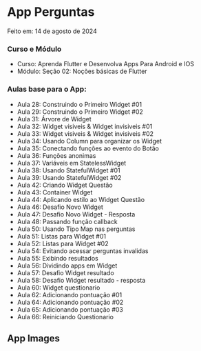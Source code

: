 # App Perguntas

Feito em: 14 de agosto de 2024

### Curso e Módulo

- Curso: Aprenda Flutter e Desenvolva Apps Para Android e IOS
- Módulo: Seção 02: Noções básicas de Flutter

### Aulas base para o App:

- Aula 28: Construindo o Primeiro Widget #01
- Aula 29: Construindo o Primeiro Widget #02
- Aula 31: Árvore de Widget
- Aula 32: Widget visiveis & Widget invisiveis #01
- Aula 33: Widget visiveis & Widget invisiveis #02
- Aula 34: Usando Column para organizar os Widget
- Aula 35: Conectando funções ao evento do Botão
- Aula 36: Funções anonimas
- Aula 37: Variáveis em StatelessWidget
- Aula 38: Usando StatefulWidget #01
- Aula 39: Usando StatefulWidget #02
- Aula 42: Criando Widget Questão
- Aula 43: Container Widget
- Aula 44: Aplicando estilo ao Widget Questão
- Aula 46: Desafio Novo Widget
- Aula 47: Desafio Novo Widget - Resposta
- Aula 48: Passando função callback
- Aula 50: Usando Tipo Map nas perguntas
- Aula 51: Listas para Widget #01
- Aula 52: Listas para Widget #02
- Aula 54: Evitando acessar perguntas invalidas
- Aula 55: Exibindo resultados
- Aula 56: Dividindo apps em Widget
- Aula 57: Desafio Widget resultado
- Aula 58: Desafio Widget resultado - resposta
- Aula 60: Widget questionario
- Aula 62: Adicionando pontuação #01
- Aula 64: Adicionando pontuação #02
- Aula 65: Adicionando pontuação #03
- Aula 66: Reiniciando Questionario

## App Images


<!-- Fotos -->